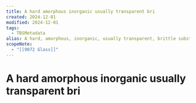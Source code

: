 ```yaml
---
title: A hard amorphous inorganic usually transparent bri
created: 2024-12-01
modified: 2024-12-01
tags:
  - TBSMetadata
alias: A hard, amorphous, inorganic, usually transparent, brittle substance made by fusing silicates, sometimes borates and phosphates, with certain basic oxides and then rapidly cooling to prevent crystallization.
scopeNote:
  - "[[9072 Glass]]"
---
```

# A hard amorphous inorganic usually transparent bri
